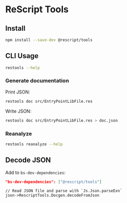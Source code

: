 # ReScript Tools

## Install

```sh
npm install --save-dev @rescript/tools
```

## CLI Usage

```sh
restools --help
```

### Generate documentation

Print JSON:

```sh
restools doc src/EntryPointLibFile.res
```

Write JSON:

```sh
restools doc src/EntryPointLibFile.res > doc.json
```

### Reanalyze

```sh
restools reanalyze --help
```

## Decode JSON

Add to `bs-dev-dependencies`:

```json
"bs-dev-dependencies": ["@rescript/tools"]
```

```rescript
// Read JSON file and parse with `Js.Json.parseExn`
json->RescriptTools.Docgen.decodeFromJson
```
